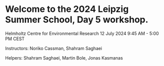 # Welcome to the 2024 Leipzig Summer School, Day 5 workshop.
Helmholtz Centre for Environmental Research
12 July 2024          9:45 AM - 5:00 PM CEST

Instructors: Noriko Cassman, Shahram Saghaei

Helpers: Shahram Saghaei, Martin Bole, Jonas Kasmanas
